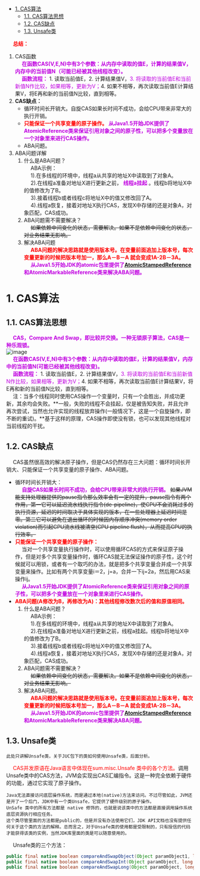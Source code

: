 
<!-- TOC -->

- [1. CAS算法](#1-cas算法)
    - [1.1. CAS算法思想](#11-cas算法思想)
    - [1.2. CAS缺点](#12-cas缺点)
    - [1.3. Unsafe类](#13-unsafe类)

<!-- /TOC -->

&emsp; **<font color = "red">总结：</font>**  
1. CAS函数  
&emsp; **<font color = "clime">在函数CAS(V,E,N)中有3个参数：从内存中读取的值E，计算的结果值V，内存中的当前值N（可能已经被其他线程改变）。</font>**  
&emsp; **<font color = "clime">函数流程：</font>** 1. 读取当前值E，2. 计算结果值V，<font color = "clime">3. 将读取的当前值E和当前新值N作比较，如果相等，更新为V；</font>4. 如果不相等，再次读取当前值E计算结果V，将E再和新的当前值N比较，直到相等。 
2. **CAS缺点：**  
    * 循环时间长开销大。自旋CAS如果长时间不成功，会给CPU带来非常大的执行开销。  
    * **<font color = "red">只能保证一个共享变量的原子操作。</font> <font color = "clime">从Java1.5开始JDK提供了AtomicReference类来保证引用对象之间的原子性，可以把多个变量放在一个对象里来进行CAS操作。</font>**  
    * ABA问题。  
3. ABA问题详解
    1. 什么是ABA问题？  
    &emsp; ABA示例：  
    &emsp; 1).在多线程的环境中，线程a从共享的地址X中读取到了对象A。  
    &emsp; 2).在线程a准备对地址X进行更新之前， **<font color = "clime">线程a挂起</font>** 。线程b将地址X中的值修改为了B。  
    &emsp; 3).接着线程b或者线程c将地址X中的值又修改回了A。  
    &emsp; 4).线程a恢复，接着对地址X执行CAS，发现X中存储的还是对象A，对象匹配，CAS成功。  
    2. ABA问题需不需要解决？   
    &emsp; ~~如果依赖中间变化的状态，需要解决。如果不是依赖中间变化的状态，对业务结果无影响。~~  
    3. 解决ABA问题  
    &emsp; **<font color = "red">ABA问题的解决思路就是使用版本号。在变量前面追加上版本号，每次变量更新的时候把版本号加一，那么A－B－A 就会变成1A-2B－3A。</font>**   
    &emsp; **<font color = "clime">从Java1.5开始JDK的atomic包里提供了[AtomicStampedReference](/docs/java/concurrent/6.AtomicStampedReference.md)和AtomicMarkableReference类来解决ABA问题。</font>**  

# 1. CAS算法  
<!--
面试必问的CAS原理你会了吗？ 
https://mp.weixin.qq.com/s/uWl6pw9KkueMGW6CP6APdA
由浅入深CAS
https://mp.weixin.qq.com/s/rEMsPcLuIExM3cITJZVvFQ
【对线面试官】 CAS 
https://mp.weixin.qq.com/s/rdMsqbawKSC86AXlcWfkCg
传说中的并发编程ABA问题
https://blog.csdn.net/u012813201/article/details/72841801
ABA问题的本质及其解决办法
http://www.flydean.com/aba-cas-stamp/

-->

## 1.1. CAS算法思想  
<!-- 
CAS包含了 3个操作数：需要读写的内存位置V、进行比较的值A和拟写入的新值 B。当且仅当V的值等于A时，CAS才会通过原子方式用新值B来更新V的值，否则不会执 行任何操作。无论位置V的值是否等于A,都将返回V原有的值。(这种变化形式被称为比较 并设置，无论操作是否成功都会返回。)
-->
&emsp; **<font color = "clime">CAS，Compare And Swap，即比较并交换。一种无锁原子算法，CAS是一种乐观锁。</font>**  
![image](https://gitee.com/wt1814/pic-host/raw/master/images/java/concurrent/concurrent-29.png)   
&emsp; **<font color = "clime">在函数CAS(V,E,N)中有3个参数：从内存中读取的值E，计算的结果值V，内存中的当前值N(可能已经被其他线程改变)。</font>**  
&emsp; **<font color = "clime">函数流程：</font>** 1. 读取当前值E，2. 计算结果值V，<font color = "clime">3. 将读取的当前值E和当前新值N作比较，如果相等，更新为V；</font>4. 如果不相等，再次读取当前值E计算结果V，将E再和新的当前值N比较，直到相等。  
&emsp; 注：当多个线程同时使用CAS操作一个变量时，只有一个会胜出，并成功更新，其余均会失败。**一般，失败的线程不会挂起，仅是被告知失败，并且允许再次尝试，当然也允许实现的线程放弃操作(一般情况下，这是一个自旋操作，即不断的重试)。**基于这样的原理，CAS操作即使没有锁，也可以发现其他线程对当前线程的干扰。  

## 1.2. CAS缺点  
&emsp; CAS虽然很高效的解决原子操作，但是CAS仍然存在三大问题：循环时间长开销大、只能保证一个共享变量的原子操作、ABA问题。  

* 循环时间长开销大：  
&emsp; **<font color = "clime">自旋CAS如果长时间不成功，会给CPU带来非常大的执行开销。</font>** ~~如果JVM能支持处理器提供的pause指令那么效率会有一定的提升，pause指令有两个作用，第一它可以延迟流水线执行指令(de-pipeline)，使CPU不会消耗过多的执行资源，延迟的时间取决于具体实现的版本，在一些处理器上延迟时间是零。第二它可以避免在退出循环的时候因内存顺序冲突(memory order violation)而引起CPU流水线被清空(CPU pipeline flush)，从而提高CPU的执行效率。~~  
* **<font color = "red">只能保证一个共享变量的原子操作：</font>**  
&emsp; 当对一个共享变量执行操作时，可以使用循环CAS的方式来保证原子操作，但是对多个共享变量操作时，循环CAS就无法保证操作的原子性，这个时候就可以用锁，或者有一个取巧的办法，就是把多个共享变量合并成一个共享变量来操作。比如有两个共享变量i＝2，j=a，合并一下ij=2a，然后用CAS来操作ij。  
&emsp; **<font color = "clime">从Java1.5开始JDK提供了AtomicReference类来保证引用对象之间的原子性，可以把多个变量放在一个对象里来进行CAS操作。</font>**    
* **<font color = "red">ABA问题(A修改为B，再修改为A)：其他线程修改数次后的值和原值相同。</font>**  
    1. 什么是ABA问题？  
    &emsp; ABA示例：  
    &emsp; 1).在多线程的环境中，线程a从共享的地址X中读取到了对象A。  
    &emsp; 2).在线程a准备对地址X进行更新之前，线程a挂起。线程b将地址X中的值修改为了B。  
    &emsp; 3).接着线程b或者线程c将地址X中的值又修改回了A。  
    &emsp; 4).线程a恢复，接着对地址X执行CAS，发现X中存储的还是对象A，对象匹配，CAS成功。   
    2. ABA问题需不需要解决？   
    &emsp; ~~如果依赖中间变化的状态，需要解决。如果不是依赖中间变化的状态，对业务结果无影响。~~  
    3. 解决ABA问题。  
    &emsp; **<font color = "red">ABA问题的解决思路就是使用版本号。在变量前面追加上版本号，每次变量更新的时候把版本号加一，那么A－B－A 就会变成1A-2B－3A。</font>**   
    &emsp; **<font color = "clime">从Java1.5开始JDK的atomic包里提供了[AtomicStampedReference](/docs/java/concurrent/6.AtomicStampedReference.md)和AtomicMarkableReference类来解决ABA问题。</font>**  

## 1.3. Unsafe类  
<!-- 
CAS在JAVA的底层实现是通过指令 lock cmpxchg实现的。lock保证当执行cmpxchg时其他cpu不允许对其做修改，保证原子性。  
-->

    此处只讲解Unsafe类，关于JUC包下的类如何使用Unsafe类，后面分析。

&emsp; <font color = "red">CAS并发原语在Java语言中体现在sum.misc.Unsafe 类中的各个方法。</font>调用Unsafe类中的CAS方法，JVM会实现出CAS汇编指令。这是一种完全依赖于硬件的功能，通过它实现了原子操作。  

    Java无法直接访问底层操作系统，而是通过本地(native)方法来访问。不过尽管如此，JVM还是开了一个后门，JDK中有一个类Unsafe，它提供了硬件级别的原子操作。
    UnSafe 类中的所有方法都是 native 修饰的，也就是说该类中的方法都是直接调用操作系统底层资源执行相应任务。
    这个类尽管里面的方法都是public的，但是并没有办法使用它们，JDK API文档也没有提供任何关于这个类的方法的解释。总而言之，对于Unsafe类的使用都是受限制的，只有授信的代码才能获得该类的实例，当然JDK库里面的类是可以随意使用的。  


&emsp; Unsafe类的三个方法：  

```java
public final native boolean compareAndSwapObject(Object paramObject1, long paramLong, Object paramObject2, Object paramObject3);
public final native boolean compareAndSwapInt(Object paramObject, long paramLong, int paramInt1, int paramInt2);
public final native boolean compareAndSwapLong(Object paramObject, long paramLong1, long paramLong2, long paramLong3);
```

